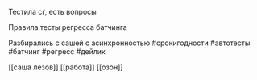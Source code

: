Тестила сг, есть вопросы

Правила тесты регресса батчинга

Разбирались с сашей с асинхронностью 
#срокигодности #автотесты #батчинг #регресс #дейлик

[[саша лезов]]
[[работа]]
[[озон]]